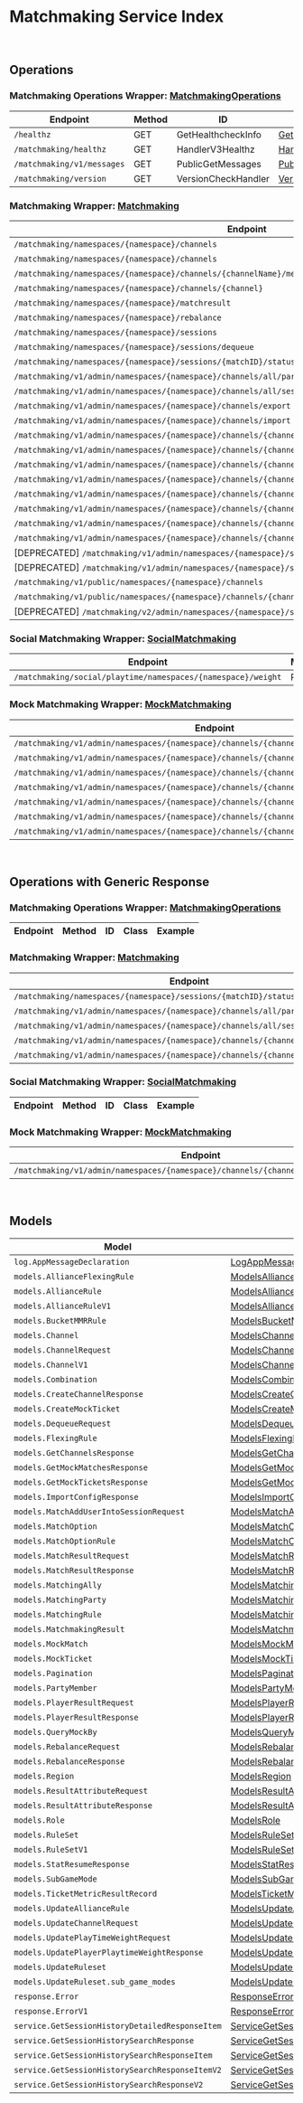 # Matchmaking Service Index

&nbsp;

## Operations

### Matchmaking Operations Wrapper:  [MatchmakingOperations](../../AccelByte.Sdk/Api/Matchmaking/Wrapper/MatchmakingOperations.cs)
| Endpoint | Method | ID | Class | Example |
|---|---|---|---|---|
| `/healthz` | GET | GetHealthcheckInfo | [GetHealthcheckInfo](../../AccelByte.Sdk/Api/Matchmaking/Operation/MatchmakingOperations/GetHealthcheckInfo.cs) | [GetHealthcheckInfo](../../samples/AccelByte.Sdk.Sample.Cli/ApiCommand/Matchmaking/MatchmakingOperations/GetHealthcheckInfo.cs) |
| `/matchmaking/healthz` | GET | HandlerV3Healthz | [HandlerV3Healthz](../../AccelByte.Sdk/Api/Matchmaking/Operation/MatchmakingOperations/HandlerV3Healthz.cs) | [HandlerV3Healthz](../../samples/AccelByte.Sdk.Sample.Cli/ApiCommand/Matchmaking/MatchmakingOperations/HandlerV3Healthz.cs) |
| `/matchmaking/v1/messages` | GET | PublicGetMessages | [PublicGetMessages](../../AccelByte.Sdk/Api/Matchmaking/Operation/MatchmakingOperations/PublicGetMessages.cs) | [PublicGetMessages](../../samples/AccelByte.Sdk.Sample.Cli/ApiCommand/Matchmaking/MatchmakingOperations/PublicGetMessages.cs) |
| `/matchmaking/version` | GET | VersionCheckHandler | [VersionCheckHandler](../../AccelByte.Sdk/Api/Matchmaking/Operation/MatchmakingOperations/VersionCheckHandler.cs) | [VersionCheckHandler](../../samples/AccelByte.Sdk.Sample.Cli/ApiCommand/Matchmaking/MatchmakingOperations/VersionCheckHandler.cs) |

### Matchmaking Wrapper:  [Matchmaking](../../AccelByte.Sdk/Api/Matchmaking/Wrapper/Matchmaking.cs)
| Endpoint | Method | ID | Class | Example |
|---|---|---|---|---|
| `/matchmaking/namespaces/{namespace}/channels` | GET | GetAllChannelsHandler | [GetAllChannelsHandler](../../AccelByte.Sdk/Api/Matchmaking/Operation/Matchmaking/GetAllChannelsHandler.cs) | [GetAllChannelsHandler](../../samples/AccelByte.Sdk.Sample.Cli/ApiCommand/Matchmaking/Matchmaking/GetAllChannelsHandler.cs) |
| `/matchmaking/namespaces/{namespace}/channels` | POST | CreateChannelHandler | [CreateChannelHandler](../../AccelByte.Sdk/Api/Matchmaking/Operation/Matchmaking/CreateChannelHandler.cs) | [CreateChannelHandler](../../samples/AccelByte.Sdk.Sample.Cli/ApiCommand/Matchmaking/Matchmaking/CreateChannelHandler.cs) |
| `/matchmaking/namespaces/{namespace}/channels/{channelName}/metrics` | GET | GetMatchPoolMetric | [GetMatchPoolMetric](../../AccelByte.Sdk/Api/Matchmaking/Operation/Matchmaking/GetMatchPoolMetric.cs) | [GetMatchPoolMetric](../../samples/AccelByte.Sdk.Sample.Cli/ApiCommand/Matchmaking/Matchmaking/GetMatchPoolMetric.cs) |
| `/matchmaking/namespaces/{namespace}/channels/{channel}` | DELETE | DeleteChannelHandler | [DeleteChannelHandler](../../AccelByte.Sdk/Api/Matchmaking/Operation/Matchmaking/DeleteChannelHandler.cs) | [DeleteChannelHandler](../../samples/AccelByte.Sdk.Sample.Cli/ApiCommand/Matchmaking/Matchmaking/DeleteChannelHandler.cs) |
| `/matchmaking/namespaces/{namespace}/matchresult` | POST | StoreMatchResults | [StoreMatchResults](../../AccelByte.Sdk/Api/Matchmaking/Operation/Matchmaking/StoreMatchResults.cs) | [StoreMatchResults](../../samples/AccelByte.Sdk.Sample.Cli/ApiCommand/Matchmaking/Matchmaking/StoreMatchResults.cs) |
| `/matchmaking/namespaces/{namespace}/rebalance` | POST | Rebalance | [Rebalance](../../AccelByte.Sdk/Api/Matchmaking/Operation/Matchmaking/Rebalance.cs) | [Rebalance](../../samples/AccelByte.Sdk.Sample.Cli/ApiCommand/Matchmaking/Matchmaking/Rebalance.cs) |
| `/matchmaking/namespaces/{namespace}/sessions` | POST | QueueSessionHandler | [QueueSessionHandler](../../AccelByte.Sdk/Api/Matchmaking/Operation/Matchmaking/QueueSessionHandler.cs) | [QueueSessionHandler](../../samples/AccelByte.Sdk.Sample.Cli/ApiCommand/Matchmaking/Matchmaking/QueueSessionHandler.cs) |
| `/matchmaking/namespaces/{namespace}/sessions/dequeue` | POST | DequeueSessionHandler | [DequeueSessionHandler](../../AccelByte.Sdk/Api/Matchmaking/Operation/Matchmaking/DequeueSessionHandler.cs) | [DequeueSessionHandler](../../samples/AccelByte.Sdk.Sample.Cli/ApiCommand/Matchmaking/Matchmaking/DequeueSessionHandler.cs) |
| `/matchmaking/namespaces/{namespace}/sessions/{matchID}/status` | GET | QuerySessionHandler | [QuerySessionHandler](../../AccelByte.Sdk/Api/Matchmaking/Operation/Matchmaking/QuerySessionHandler.cs) | [QuerySessionHandler](../../samples/AccelByte.Sdk.Sample.Cli/ApiCommand/Matchmaking/Matchmaking/QuerySessionHandler.cs) |
| `/matchmaking/v1/admin/namespaces/{namespace}/channels/all/parties` | GET | GetAllPartyInAllChannel | [GetAllPartyInAllChannel](../../AccelByte.Sdk/Api/Matchmaking/Operation/Matchmaking/GetAllPartyInAllChannel.cs) | [GetAllPartyInAllChannel](../../samples/AccelByte.Sdk.Sample.Cli/ApiCommand/Matchmaking/Matchmaking/GetAllPartyInAllChannel.cs) |
| `/matchmaking/v1/admin/namespaces/{namespace}/channels/all/sessions/bulk` | GET | BulkGetSessions | [BulkGetSessions](../../AccelByte.Sdk/Api/Matchmaking/Operation/Matchmaking/BulkGetSessions.cs) | [BulkGetSessions](../../samples/AccelByte.Sdk.Sample.Cli/ApiCommand/Matchmaking/Matchmaking/BulkGetSessions.cs) |
| `/matchmaking/v1/admin/namespaces/{namespace}/channels/export` | GET | ExportChannels | [ExportChannels](../../AccelByte.Sdk/Api/Matchmaking/Operation/Matchmaking/ExportChannels.cs) | [ExportChannels](../../samples/AccelByte.Sdk.Sample.Cli/ApiCommand/Matchmaking/Matchmaking/ExportChannels.cs) |
| `/matchmaking/v1/admin/namespaces/{namespace}/channels/import` | POST | ImportChannels | [ImportChannels](../../AccelByte.Sdk/Api/Matchmaking/Operation/Matchmaking/ImportChannels.cs) | [ImportChannels](../../samples/AccelByte.Sdk.Sample.Cli/ApiCommand/Matchmaking/Matchmaking/ImportChannels.cs) |
| `/matchmaking/v1/admin/namespaces/{namespace}/channels/{channelName}` | GET | GetSingleMatchmakingChannel | [GetSingleMatchmakingChannel](../../AccelByte.Sdk/Api/Matchmaking/Operation/Matchmaking/GetSingleMatchmakingChannel.cs) | [GetSingleMatchmakingChannel](../../samples/AccelByte.Sdk.Sample.Cli/ApiCommand/Matchmaking/Matchmaking/GetSingleMatchmakingChannel.cs) |
| `/matchmaking/v1/admin/namespaces/{namespace}/channels/{channelName}` | PATCH | UpdateMatchmakingChannel | [UpdateMatchmakingChannel](../../AccelByte.Sdk/Api/Matchmaking/Operation/Matchmaking/UpdateMatchmakingChannel.cs) | [UpdateMatchmakingChannel](../../samples/AccelByte.Sdk.Sample.Cli/ApiCommand/Matchmaking/Matchmaking/UpdateMatchmakingChannel.cs) |
| `/matchmaking/v1/admin/namespaces/{namespace}/channels/{channelName}/parties` | GET | GetAllPartyInChannel | [GetAllPartyInChannel](../../AccelByte.Sdk/Api/Matchmaking/Operation/Matchmaking/GetAllPartyInChannel.cs) | [GetAllPartyInChannel](../../samples/AccelByte.Sdk.Sample.Cli/ApiCommand/Matchmaking/Matchmaking/GetAllPartyInChannel.cs) |
| `/matchmaking/v1/admin/namespaces/{namespace}/channels/{channelName}/sessions` | GET | GetAllSessionsInChannel | [GetAllSessionsInChannel](../../AccelByte.Sdk/Api/Matchmaking/Operation/Matchmaking/GetAllSessionsInChannel.cs) | [GetAllSessionsInChannel](../../samples/AccelByte.Sdk.Sample.Cli/ApiCommand/Matchmaking/Matchmaking/GetAllSessionsInChannel.cs) |
| `/matchmaking/v1/admin/namespaces/{namespace}/channels/{channelName}/sessions/{matchID}` | POST | AddUserIntoSessionInChannel | [AddUserIntoSessionInChannel](../../AccelByte.Sdk/Api/Matchmaking/Operation/Matchmaking/AddUserIntoSessionInChannel.cs) | [AddUserIntoSessionInChannel](../../samples/AccelByte.Sdk.Sample.Cli/ApiCommand/Matchmaking/Matchmaking/AddUserIntoSessionInChannel.cs) |
| `/matchmaking/v1/admin/namespaces/{namespace}/channels/{channelName}/sessions/{matchID}` | DELETE | DeleteSessionInChannel | [DeleteSessionInChannel](../../AccelByte.Sdk/Api/Matchmaking/Operation/Matchmaking/DeleteSessionInChannel.cs) | [DeleteSessionInChannel](../../samples/AccelByte.Sdk.Sample.Cli/ApiCommand/Matchmaking/Matchmaking/DeleteSessionInChannel.cs) |
| `/matchmaking/v1/admin/namespaces/{namespace}/channels/{channelName}/sessions/{matchID}/users/{userID}` | DELETE | DeleteUserFromSessionInChannel | [DeleteUserFromSessionInChannel](../../AccelByte.Sdk/Api/Matchmaking/Operation/Matchmaking/DeleteUserFromSessionInChannel.cs) | [DeleteUserFromSessionInChannel](../../samples/AccelByte.Sdk.Sample.Cli/ApiCommand/Matchmaking/Matchmaking/DeleteUserFromSessionInChannel.cs) |
| `/matchmaking/v1/admin/namespaces/{namespace}/channels/{channelName}/stats` | GET | GetStatData | [GetStatData](../../AccelByte.Sdk/Api/Matchmaking/Operation/Matchmaking/GetStatData.cs) | [GetStatData](../../samples/AccelByte.Sdk.Sample.Cli/ApiCommand/Matchmaking/Matchmaking/GetStatData.cs) |
| [DEPRECATED] `/matchmaking/v1/admin/namespaces/{namespace}/sessions/history/search` | GET | SearchSessions | [SearchSessions](../../AccelByte.Sdk/Api/Matchmaking/Operation/Matchmaking/SearchSessions.cs) | [SearchSessions](../../samples/AccelByte.Sdk.Sample.Cli/ApiCommand/Matchmaking/Matchmaking/SearchSessions.cs) |
| [DEPRECATED] `/matchmaking/v1/admin/namespaces/{namespace}/sessions/{matchID}/history/detailed` | GET | GetSessionHistoryDetailed | [GetSessionHistoryDetailed](../../AccelByte.Sdk/Api/Matchmaking/Operation/Matchmaking/GetSessionHistoryDetailed.cs) | [GetSessionHistoryDetailed](../../samples/AccelByte.Sdk.Sample.Cli/ApiCommand/Matchmaking/Matchmaking/GetSessionHistoryDetailed.cs) |
| `/matchmaking/v1/public/namespaces/{namespace}/channels` | GET | PublicGetAllMatchmakingChannel | [PublicGetAllMatchmakingChannel](../../AccelByte.Sdk/Api/Matchmaking/Operation/Matchmaking/PublicGetAllMatchmakingChannel.cs) | [PublicGetAllMatchmakingChannel](../../samples/AccelByte.Sdk.Sample.Cli/ApiCommand/Matchmaking/Matchmaking/PublicGetAllMatchmakingChannel.cs) |
| `/matchmaking/v1/public/namespaces/{namespace}/channels/{channelName}` | GET | PublicGetSingleMatchmakingChannel | [PublicGetSingleMatchmakingChannel](../../AccelByte.Sdk/Api/Matchmaking/Operation/Matchmaking/PublicGetSingleMatchmakingChannel.cs) | [PublicGetSingleMatchmakingChannel](../../samples/AccelByte.Sdk.Sample.Cli/ApiCommand/Matchmaking/Matchmaking/PublicGetSingleMatchmakingChannel.cs) |
| [DEPRECATED] `/matchmaking/v2/admin/namespaces/{namespace}/sessions/history/search` | GET | SearchSessionsV2 | [SearchSessionsV2](../../AccelByte.Sdk/Api/Matchmaking/Operation/Matchmaking/SearchSessionsV2.cs) | [SearchSessionsV2](../../samples/AccelByte.Sdk.Sample.Cli/ApiCommand/Matchmaking/Matchmaking/SearchSessionsV2.cs) |

### Social Matchmaking Wrapper:  [SocialMatchmaking](../../AccelByte.Sdk/Api/Matchmaking/Wrapper/SocialMatchmaking.cs)
| Endpoint | Method | ID | Class | Example |
|---|---|---|---|---|
| `/matchmaking/social/playtime/namespaces/{namespace}/weight` | PATCH | UpdatePlayTimeWeight | [UpdatePlayTimeWeight](../../AccelByte.Sdk/Api/Matchmaking/Operation/SocialMatchmaking/UpdatePlayTimeWeight.cs) | [UpdatePlayTimeWeight](../../samples/AccelByte.Sdk.Sample.Cli/ApiCommand/Matchmaking/SocialMatchmaking/UpdatePlayTimeWeight.cs) |

### Mock Matchmaking Wrapper:  [MockMatchmaking](../../AccelByte.Sdk/Api/Matchmaking/Wrapper/MockMatchmaking.cs)
| Endpoint | Method | ID | Class | Example |
|---|---|---|---|---|
| `/matchmaking/v1/admin/namespaces/{namespace}/channels/{channelName}/mocks` | DELETE | CleanAllMocks | [CleanAllMocks](../../AccelByte.Sdk/Api/Matchmaking/Operation/MockMatchmaking/CleanAllMocks.cs) | [CleanAllMocks](../../samples/AccelByte.Sdk.Sample.Cli/ApiCommand/Matchmaking/MockMatchmaking/CleanAllMocks.cs) |
| `/matchmaking/v1/admin/namespaces/{namespace}/channels/{channelName}/mocks/matches` | GET | GetAllMockMatches | [GetAllMockMatches](../../AccelByte.Sdk/Api/Matchmaking/Operation/MockMatchmaking/GetAllMockMatches.cs) | [GetAllMockMatches](../../samples/AccelByte.Sdk.Sample.Cli/ApiCommand/Matchmaking/MockMatchmaking/GetAllMockMatches.cs) |
| `/matchmaking/v1/admin/namespaces/{namespace}/channels/{channelName}/mocks/matches` | POST | GetMockMatchesByTimestamp | [GetMockMatchesByTimestamp](../../AccelByte.Sdk/Api/Matchmaking/Operation/MockMatchmaking/GetMockMatchesByTimestamp.cs) | [GetMockMatchesByTimestamp](../../samples/AccelByte.Sdk.Sample.Cli/ApiCommand/Matchmaking/MockMatchmaking/GetMockMatchesByTimestamp.cs) |
| `/matchmaking/v1/admin/namespaces/{namespace}/channels/{channelName}/mocks/tickets` | GET | GetAllMockTickets | [GetAllMockTickets](../../AccelByte.Sdk/Api/Matchmaking/Operation/MockMatchmaking/GetAllMockTickets.cs) | [GetAllMockTickets](../../samples/AccelByte.Sdk.Sample.Cli/ApiCommand/Matchmaking/MockMatchmaking/GetAllMockTickets.cs) |
| `/matchmaking/v1/admin/namespaces/{namespace}/channels/{channelName}/mocks/tickets` | POST | CreateMockTickets | [CreateMockTickets](../../AccelByte.Sdk/Api/Matchmaking/Operation/MockMatchmaking/CreateMockTickets.cs) | [CreateMockTickets](../../samples/AccelByte.Sdk.Sample.Cli/ApiCommand/Matchmaking/MockMatchmaking/CreateMockTickets.cs) |
| `/matchmaking/v1/admin/namespaces/{namespace}/channels/{channelName}/mocks/tickets/bulk` | POST | BulkCreateMockTickets | [BulkCreateMockTickets](../../AccelByte.Sdk/Api/Matchmaking/Operation/MockMatchmaking/BulkCreateMockTickets.cs) | [BulkCreateMockTickets](../../samples/AccelByte.Sdk.Sample.Cli/ApiCommand/Matchmaking/MockMatchmaking/BulkCreateMockTickets.cs) |
| `/matchmaking/v1/admin/namespaces/{namespace}/channels/{channelName}/mocks/tickets/query` | POST | GetMockTicketsByTimestamp | [GetMockTicketsByTimestamp](../../AccelByte.Sdk/Api/Matchmaking/Operation/MockMatchmaking/GetMockTicketsByTimestamp.cs) | [GetMockTicketsByTimestamp](../../samples/AccelByte.Sdk.Sample.Cli/ApiCommand/Matchmaking/MockMatchmaking/GetMockTicketsByTimestamp.cs) |


&nbsp;

## Operations with Generic Response

### Matchmaking Operations Wrapper:  [MatchmakingOperations](../../AccelByte.Sdk/Api/Matchmaking/Wrapper/MatchmakingOperations.cs)
| Endpoint | Method | ID | Class | Example |
|---|---|---|---|---|

### Matchmaking Wrapper:  [Matchmaking](../../AccelByte.Sdk/Api/Matchmaking/Wrapper/Matchmaking.cs)
| Endpoint | Method | ID | Class | Example |
|---|---|---|---|---|
| `/matchmaking/namespaces/{namespace}/sessions/{matchID}/status` | GET | QuerySessionHandler | [QuerySessionHandler](../../AccelByte.Sdk/Api/Matchmaking/Operation/Matchmaking/QuerySessionHandler.cs) | [QuerySessionHandler](../../samples/AccelByte.Sdk.Sample.Cli/ApiCommand/Matchmaking/Matchmaking/QuerySessionHandler.cs) |
| `/matchmaking/v1/admin/namespaces/{namespace}/channels/all/parties` | GET | GetAllPartyInAllChannel | [GetAllPartyInAllChannel](../../AccelByte.Sdk/Api/Matchmaking/Operation/Matchmaking/GetAllPartyInAllChannel.cs) | [GetAllPartyInAllChannel](../../samples/AccelByte.Sdk.Sample.Cli/ApiCommand/Matchmaking/Matchmaking/GetAllPartyInAllChannel.cs) |
| `/matchmaking/v1/admin/namespaces/{namespace}/channels/all/sessions/bulk` | GET | BulkGetSessions | [BulkGetSessions](../../AccelByte.Sdk/Api/Matchmaking/Operation/Matchmaking/BulkGetSessions.cs) | [BulkGetSessions](../../samples/AccelByte.Sdk.Sample.Cli/ApiCommand/Matchmaking/Matchmaking/BulkGetSessions.cs) |
| `/matchmaking/v1/admin/namespaces/{namespace}/channels/{channelName}/parties` | GET | GetAllPartyInChannel | [GetAllPartyInChannel](../../AccelByte.Sdk/Api/Matchmaking/Operation/Matchmaking/GetAllPartyInChannel.cs) | [GetAllPartyInChannel](../../samples/AccelByte.Sdk.Sample.Cli/ApiCommand/Matchmaking/Matchmaking/GetAllPartyInChannel.cs) |
| `/matchmaking/v1/admin/namespaces/{namespace}/channels/{channelName}/sessions` | GET | GetAllSessionsInChannel | [GetAllSessionsInChannel](../../AccelByte.Sdk/Api/Matchmaking/Operation/Matchmaking/GetAllSessionsInChannel.cs) | [GetAllSessionsInChannel](../../samples/AccelByte.Sdk.Sample.Cli/ApiCommand/Matchmaking/Matchmaking/GetAllSessionsInChannel.cs) |

### Social Matchmaking Wrapper:  [SocialMatchmaking](../../AccelByte.Sdk/Api/Matchmaking/Wrapper/SocialMatchmaking.cs)
| Endpoint | Method | ID | Class | Example |
|---|---|---|---|---|

### Mock Matchmaking Wrapper:  [MockMatchmaking](../../AccelByte.Sdk/Api/Matchmaking/Wrapper/MockMatchmaking.cs)
| Endpoint | Method | ID | Class | Example |
|---|---|---|---|---|
| `/matchmaking/v1/admin/namespaces/{namespace}/channels/{channelName}/mocks/tickets` | POST | CreateMockTickets | [CreateMockTickets](../../AccelByte.Sdk/Api/Matchmaking/Operation/MockMatchmaking/CreateMockTickets.cs) | [CreateMockTickets](../../samples/AccelByte.Sdk.Sample.Cli/ApiCommand/Matchmaking/MockMatchmaking/CreateMockTickets.cs) |


&nbsp;

## Models

| Model | Class |
|---|---|
| `log.AppMessageDeclaration` | [LogAppMessageDeclaration](../../AccelByte.Sdk/Api/Matchmaking/Model/LogAppMessageDeclaration.cs) |
| `models.AllianceFlexingRule` | [ModelsAllianceFlexingRule](../../AccelByte.Sdk/Api/Matchmaking/Model/ModelsAllianceFlexingRule.cs) |
| `models.AllianceRule` | [ModelsAllianceRule](../../AccelByte.Sdk/Api/Matchmaking/Model/ModelsAllianceRule.cs) |
| `models.AllianceRuleV1` | [ModelsAllianceRuleV1](../../AccelByte.Sdk/Api/Matchmaking/Model/ModelsAllianceRuleV1.cs) |
| `models.BucketMMRRule` | [ModelsBucketMMRRule](../../AccelByte.Sdk/Api/Matchmaking/Model/ModelsBucketMMRRule.cs) |
| `models.Channel` | [ModelsChannel](../../AccelByte.Sdk/Api/Matchmaking/Model/ModelsChannel.cs) |
| `models.ChannelRequest` | [ModelsChannelRequest](../../AccelByte.Sdk/Api/Matchmaking/Model/ModelsChannelRequest.cs) |
| `models.ChannelV1` | [ModelsChannelV1](../../AccelByte.Sdk/Api/Matchmaking/Model/ModelsChannelV1.cs) |
| `models.Combination` | [ModelsCombination](../../AccelByte.Sdk/Api/Matchmaking/Model/ModelsCombination.cs) |
| `models.CreateChannelResponse` | [ModelsCreateChannelResponse](../../AccelByte.Sdk/Api/Matchmaking/Model/ModelsCreateChannelResponse.cs) |
| `models.CreateMockTicket` | [ModelsCreateMockTicket](../../AccelByte.Sdk/Api/Matchmaking/Model/ModelsCreateMockTicket.cs) |
| `models.DequeueRequest` | [ModelsDequeueRequest](../../AccelByte.Sdk/Api/Matchmaking/Model/ModelsDequeueRequest.cs) |
| `models.FlexingRule` | [ModelsFlexingRule](../../AccelByte.Sdk/Api/Matchmaking/Model/ModelsFlexingRule.cs) |
| `models.GetChannelsResponse` | [ModelsGetChannelsResponse](../../AccelByte.Sdk/Api/Matchmaking/Model/ModelsGetChannelsResponse.cs) |
| `models.GetMockMatchesResponse` | [ModelsGetMockMatchesResponse](../../AccelByte.Sdk/Api/Matchmaking/Model/ModelsGetMockMatchesResponse.cs) |
| `models.GetMockTicketsResponse` | [ModelsGetMockTicketsResponse](../../AccelByte.Sdk/Api/Matchmaking/Model/ModelsGetMockTicketsResponse.cs) |
| `models.ImportConfigResponse` | [ModelsImportConfigResponse](../../AccelByte.Sdk/Api/Matchmaking/Model/ModelsImportConfigResponse.cs) |
| `models.MatchAddUserIntoSessionRequest` | [ModelsMatchAddUserIntoSessionRequest](../../AccelByte.Sdk/Api/Matchmaking/Model/ModelsMatchAddUserIntoSessionRequest.cs) |
| `models.MatchOption` | [ModelsMatchOption](../../AccelByte.Sdk/Api/Matchmaking/Model/ModelsMatchOption.cs) |
| `models.MatchOptionRule` | [ModelsMatchOptionRule](../../AccelByte.Sdk/Api/Matchmaking/Model/ModelsMatchOptionRule.cs) |
| `models.MatchResultRequest` | [ModelsMatchResultRequest](../../AccelByte.Sdk/Api/Matchmaking/Model/ModelsMatchResultRequest.cs) |
| `models.MatchResultResponse` | [ModelsMatchResultResponse](../../AccelByte.Sdk/Api/Matchmaking/Model/ModelsMatchResultResponse.cs) |
| `models.MatchingAlly` | [ModelsMatchingAlly](../../AccelByte.Sdk/Api/Matchmaking/Model/ModelsMatchingAlly.cs) |
| `models.MatchingParty` | [ModelsMatchingParty](../../AccelByte.Sdk/Api/Matchmaking/Model/ModelsMatchingParty.cs) |
| `models.MatchingRule` | [ModelsMatchingRule](../../AccelByte.Sdk/Api/Matchmaking/Model/ModelsMatchingRule.cs) |
| `models.MatchmakingResult` | [ModelsMatchmakingResult](../../AccelByte.Sdk/Api/Matchmaking/Model/ModelsMatchmakingResult.cs) |
| `models.MockMatch` | [ModelsMockMatch](../../AccelByte.Sdk/Api/Matchmaking/Model/ModelsMockMatch.cs) |
| `models.MockTicket` | [ModelsMockTicket](../../AccelByte.Sdk/Api/Matchmaking/Model/ModelsMockTicket.cs) |
| `models.Pagination` | [ModelsPagination](../../AccelByte.Sdk/Api/Matchmaking/Model/ModelsPagination.cs) |
| `models.PartyMember` | [ModelsPartyMember](../../AccelByte.Sdk/Api/Matchmaking/Model/ModelsPartyMember.cs) |
| `models.PlayerResultRequest` | [ModelsPlayerResultRequest](../../AccelByte.Sdk/Api/Matchmaking/Model/ModelsPlayerResultRequest.cs) |
| `models.PlayerResultResponse` | [ModelsPlayerResultResponse](../../AccelByte.Sdk/Api/Matchmaking/Model/ModelsPlayerResultResponse.cs) |
| `models.QueryMockBy` | [ModelsQueryMockBy](../../AccelByte.Sdk/Api/Matchmaking/Model/ModelsQueryMockBy.cs) |
| `models.RebalanceRequest` | [ModelsRebalanceRequest](../../AccelByte.Sdk/Api/Matchmaking/Model/ModelsRebalanceRequest.cs) |
| `models.RebalanceResponse` | [ModelsRebalanceResponse](../../AccelByte.Sdk/Api/Matchmaking/Model/ModelsRebalanceResponse.cs) |
| `models.Region` | [ModelsRegion](../../AccelByte.Sdk/Api/Matchmaking/Model/ModelsRegion.cs) |
| `models.ResultAttributeRequest` | [ModelsResultAttributeRequest](../../AccelByte.Sdk/Api/Matchmaking/Model/ModelsResultAttributeRequest.cs) |
| `models.ResultAttributeResponse` | [ModelsResultAttributeResponse](../../AccelByte.Sdk/Api/Matchmaking/Model/ModelsResultAttributeResponse.cs) |
| `models.Role` | [ModelsRole](../../AccelByte.Sdk/Api/Matchmaking/Model/ModelsRole.cs) |
| `models.RuleSet` | [ModelsRuleSet](../../AccelByte.Sdk/Api/Matchmaking/Model/ModelsRuleSet.cs) |
| `models.RuleSetV1` | [ModelsRuleSetV1](../../AccelByte.Sdk/Api/Matchmaking/Model/ModelsRuleSetV1.cs) |
| `models.StatResumeResponse` | [ModelsStatResumeResponse](../../AccelByte.Sdk/Api/Matchmaking/Model/ModelsStatResumeResponse.cs) |
| `models.SubGameMode` | [ModelsSubGameMode](../../AccelByte.Sdk/Api/Matchmaking/Model/ModelsSubGameMode.cs) |
| `models.TicketMetricResultRecord` | [ModelsTicketMetricResultRecord](../../AccelByte.Sdk/Api/Matchmaking/Model/ModelsTicketMetricResultRecord.cs) |
| `models.UpdateAllianceRule` | [ModelsUpdateAllianceRule](../../AccelByte.Sdk/Api/Matchmaking/Model/ModelsUpdateAllianceRule.cs) |
| `models.UpdateChannelRequest` | [ModelsUpdateChannelRequest](../../AccelByte.Sdk/Api/Matchmaking/Model/ModelsUpdateChannelRequest.cs) |
| `models.UpdatePlayTimeWeightRequest` | [ModelsUpdatePlayTimeWeightRequest](../../AccelByte.Sdk/Api/Matchmaking/Model/ModelsUpdatePlayTimeWeightRequest.cs) |
| `models.UpdatePlayerPlaytimeWeightResponse` | [ModelsUpdatePlayerPlaytimeWeightResponse](../../AccelByte.Sdk/Api/Matchmaking/Model/ModelsUpdatePlayerPlaytimeWeightResponse.cs) |
| `models.UpdateRuleset` | [ModelsUpdateRuleset](../../AccelByte.Sdk/Api/Matchmaking/Model/ModelsUpdateRuleset.cs) |
| `models.UpdateRuleset.sub_game_modes` | [ModelsUpdateRulesetSubGameModes](../../AccelByte.Sdk/Api/Matchmaking/Model/ModelsUpdateRulesetSubGameModes.cs) |
| `response.Error` | [ResponseError](../../AccelByte.Sdk/Api/Matchmaking/Model/ResponseError.cs) |
| `response.ErrorV1` | [ResponseErrorV1](../../AccelByte.Sdk/Api/Matchmaking/Model/ResponseErrorV1.cs) |
| `service.GetSessionHistoryDetailedResponseItem` | [ServiceGetSessionHistoryDetailedResponseItem](../../AccelByte.Sdk/Api/Matchmaking/Model/ServiceGetSessionHistoryDetailedResponseItem.cs) |
| `service.GetSessionHistorySearchResponse` | [ServiceGetSessionHistorySearchResponse](../../AccelByte.Sdk/Api/Matchmaking/Model/ServiceGetSessionHistorySearchResponse.cs) |
| `service.GetSessionHistorySearchResponseItem` | [ServiceGetSessionHistorySearchResponseItem](../../AccelByte.Sdk/Api/Matchmaking/Model/ServiceGetSessionHistorySearchResponseItem.cs) |
| `service.GetSessionHistorySearchResponseItemV2` | [ServiceGetSessionHistorySearchResponseItemV2](../../AccelByte.Sdk/Api/Matchmaking/Model/ServiceGetSessionHistorySearchResponseItemV2.cs) |
| `service.GetSessionHistorySearchResponseV2` | [ServiceGetSessionHistorySearchResponseV2](../../AccelByte.Sdk/Api/Matchmaking/Model/ServiceGetSessionHistorySearchResponseV2.cs) |
